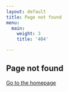 ```yaml
---
layout: default
title: Page not found
menu:
  main:
    weight: 3
    title: '404'

---
```

## Page not found

[Go to the homepage](/ "Back to homepage")
